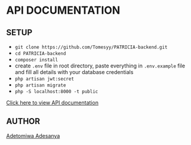 # API DOCUMENTATION

## SETUP

- `git clone https://github.com/Tomesyy/PATRICIA-backend.git`
- `cd PATRICIA-backend`
- `composer install`
- create `.env` file in root directory, paste everything in `.env.example` file and fill all details with your database credentials
- `php artisan jwt:secret`
- `php artisan migrate`
- `php -S localhost:8000 -t public`

[Click here to view API documentation](https://documenter.getpostman.com/view/8050532/TVKBZdw8)

## AUTHOR
[Adetomiwa Adesanya](https://linkedin.com/in/adetomiwaadesanya)